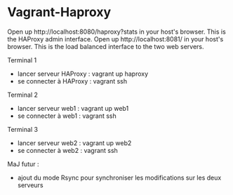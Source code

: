 # Vagrant-Haproxy

Open up http://localhost:8080/haproxy?stats in your host's browser. This is the HAProxy admin interface.
Open up http://localhost:8081/ in your host's browser. This is the load balanced interface to the two web servers. 

Terminal 1
  - lancer serveur HAProxy : vagrant up haproxy
  - se connecter à HAProxy : vagrant ssh

Terminal 2
  - lancer serveur web1 : vagrant up web1
  - se connecter à web1 : vagrant ssh

Terminal 3
  - lancer serveur web2 : vagrant up web2
  - se connecter à web2 : vagrant ssh

MaJ futur :
- ajout du mode Rsync pour synchroniser les modifications sur les deux serveurs
